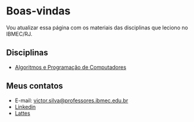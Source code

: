 # Boas-vindas

Vou atualizar essa página com os materiais das disciplinas que leciono no
IBMEC/RJ.

## Disciplinas

* [Algoritmos e Programação de Computadores](/courses/algprog.md)

## Meus contatos

* E-mail: <victor.silva@professores.ibmec.edu.br>
* [Linkedin](https://www.linkedin.com/in/victormachadodasilva/)
* [Lattes](http://lattes.cnpq.br/1584907276781609)
